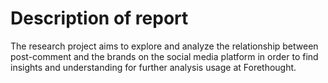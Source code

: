 # Description of report

The research project aims to explore and analyze the relationship between post-comment and the brands on the social media platform in order to find insights and understanding for further analysis usage at Forethought.
